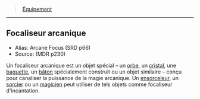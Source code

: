 ﻿> [Équipement](hd_equipment_properties.md)

---

## Focaliseur arcanique

- Alias: Arcane Focus (SRD p66)
- Source: (MDR p230)

Un focaliseur arcanique est un objet spécial – un [orbe](hd_equipment_orbe_focaliseur_arcanique.md), un [cristal](hd_equipment_cristal_focaliseur_arcanique.md), une [baguette](hd_equipment_baguette_focaliseur_arcanique.md), un [bâton](hd_equipment_baton_focaliseur_arcanique.md) spécialement construit ou un objet similaire – conçu pour canaliser la puissance de la magie arcanique. Un [ensorceleur](hd_sorcerer.md), un [sorcier](hd_warlock.md) ou un [magicien](hd_wizard.md) peut utiliser de tels objets comme focaliseur d'incantation.

